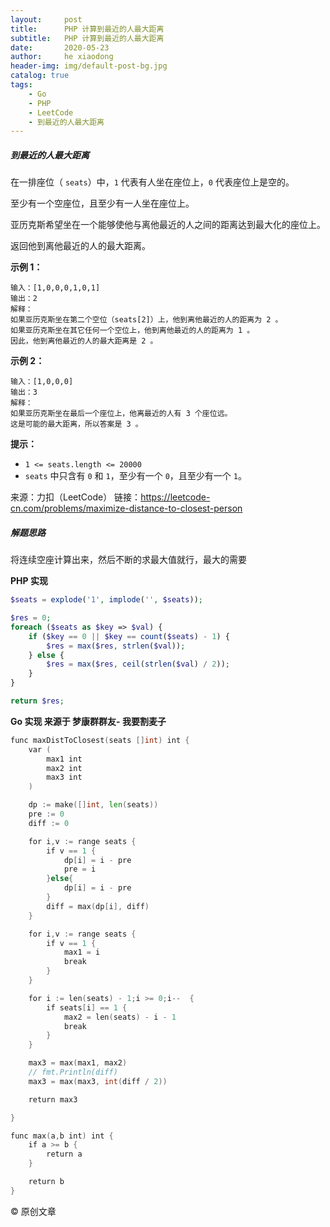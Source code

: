 ```yaml
---
layout:     post
title:      PHP 计算到最近的人最大距离
subtitle:   PHP 计算到最近的人最大距离
date:       2020-05-23
author:     he xiaodong
header-img: img/default-post-bg.jpg
catalog: true
tags:
    - Go
    - PHP
    - LeetCode
    - 到最近的人最大距离
---
```


##### 到最近的人最大距离
在一排座位（ `seats`）中，`1` 代表有人坐在座位上，`0` 代表座位上是空的。

至少有一个空座位，且至少有一人坐在座位上。

亚历克斯希望坐在一个能够使他与离他最近的人之间的距离达到最大化的座位上。

返回他到离他最近的人的最大距离。

**示例 1：**
```
输入：[1,0,0,0,1,0,1]
输出：2
解释：
如果亚历克斯坐在第二个空位（seats[2]）上，他到离他最近的人的距离为 2 。
如果亚历克斯坐在其它任何一个空位上，他到离他最近的人的距离为 1 。
因此，他到离他最近的人的最大距离是 2 。 
```

**示例 2：**
```
输入：[1,0,0,0]
输出：3
解释： 
如果亚历克斯坐在最后一个座位上，他离最近的人有 3 个座位远。
这是可能的最大距离，所以答案是 3 。
```

**提示：**
- `1 <= seats.length <= 20000`
- `seats` 中只含有 `0` 和 `1`，至少有一个 `0`，且至少有一个 `1`。

来源：力扣（LeetCode）
链接：https://leetcode-cn.com/problems/maximize-distance-to-closest-person


##### 解题思路
将连续空座计算出来，然后不断的求最大值就行，最大的需要

**PHP 实现**
```php
$seats = explode('1', implode('', $seats));

$res = 0;
foreach ($seats as $key => $val) {
    if ($key == 0 || $key == count($seats) - 1) {
        $res = max($res, strlen($val));
    } else {
        $res = max($res, ceil(strlen($val) / 2));
    }
}

return $res;
```

**Go 实现 来源于 梦康群群友- 我要割麦子**
```go
func maxDistToClosest(seats []int) int {
    var (
        max1 int
        max2 int
        max3 int
    )

    dp := make([]int, len(seats))
    pre := 0
    diff := 0

    for i,v := range seats {
        if v == 1 {
            dp[i] = i - pre
            pre = i
        }else{
            dp[i] = i - pre
        }
        diff = max(dp[i], diff)
    }

    for i,v := range seats {
        if v == 1 {
            max1 = i
            break
        }
    }

    for i := len(seats) - 1;i >= 0;i--  {
        if seats[i] == 1 {
            max2 = len(seats) - i - 1
            break
        }
    }

    max3 = max(max1, max2)
    // fmt.Println(diff)
    max3 = max(max3, int(diff / 2))

    return max3

}

func max(a,b int) int {
    if a >= b {
        return a
    }

    return b
}

```
© 原创文章
